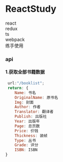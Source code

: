 # ReactStudy

react  
redux  
ts  
webpack  
练手使用 




### api  

#### 1.获取全部书籍数据
```js
 url:"/booklist";  
 return: {  
    Name: 书名  
    OriginalName: 原书名  
    Img: 封面  
    Author: 作者  
    Translator: 翻译者  
    Publish: 出版社  
    Year: 出版年  
    Page: 总页数  
    Price: 价钱  
    Thickness: 装帧  
    Type: 丛书  
    Grade: 评分  
    ISBN: ISBN  
}
```
